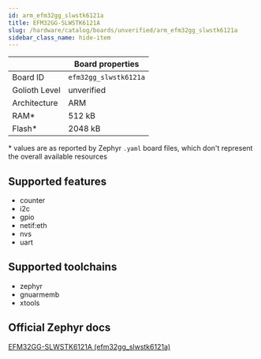 ```yaml
---
id: arm_efm32gg_slwstk6121a
title: EFM32GG-SLWSTK6121A
slug: /hardware/catalog/boards/unverified/arm_efm32gg_slwstk6121a
sidebar_class_name: hide-item
---
```


[//]: # (This is an auto-generated file, do not edit! Changes to it will be lost upon re-generation)



|                | Board properties     |
| -------------  | -------------------- |
| Board ID       | `efm32gg_slwstk6121a` |
| Golioth Level  | unverified       |
| Architecture   | ARM |
| RAM*           | 512 kB |
| Flash*         | 2048 kB |

\* values are as reported by Zephyr `.yaml` board files, which don't represent the overall available resources



## Supported features

* counter
* i2c
* gpio
* netif:eth
* nvs
* uart

## Supported toolchains

* zephyr
* gnuarmemb
* xtools

## Official Zephyr docs

[EFM32GG-SLWSTK6121A (efm32gg_slwstk6121a)](https://docs.zephyrproject.org/latest/boards/arm/efm32gg_slwstk6121a/doc/index.html)
